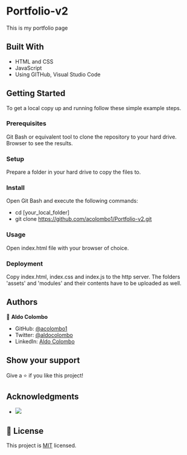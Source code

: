 # Portfolio-v2
This is my portfolio page

## Built With

- HTML and CSS
- JavaScript
- Using GITHub, Visual Studio Code

## Getting Started

To get a local copy up and running follow these simple example steps.

### Prerequisites

Git Bash or equivalent tool to clone the repository to your hard drive.
Browser to see the results.

### Setup

Prepare a folder in your hard drive to copy the files to.

### Install

Open Git Bash and execute the following commands:
- cd [your_local_folder]
- git clone https://github.com/acolombo1/Portfolio-v2.git

### Usage

Open index.html file with your browser of choice.

### Deployment

Copy index.html, index.css and index.js to the http server. The folders 'assets' and 'modules' and their contents have to be uploaded as well.

## Authors

👤 **Aldo Colombo**

- GitHub: [@acolombo1](https://github.com/acolombo1)
- Twitter: [@aldocolombo](https://twitter.com/aldocolombo)
- LinkedIn: [Aldo Colombo](https://www.linkedin.com/in/aldo-colombo-2156009)

## Show your support

Give a ⭐️ if you like this project!

## Acknowledgments

- ![](https://img.shields.io/badge/Microverse-blueviolet)

## 📝 License

This project is [MIT](./LICENSE) licensed.
